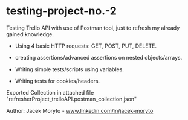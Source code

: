# testing-project-no.-2
Testing Trello API with use of Postman tool, just to refresh my already gained knowledge.

* Using 4 basic HTTP requests: GET, POST, PUT, DELETE.

* creating assertions/advanced assertions on nested objects/arrays.

* Writing simple tests/scripts using variables. 

* Writing tests for cookies/headers.

Exported Collection in attached file "refresherProject_trelloAPI.postman_collection.json"

Author: Jacek Moryto - www.linkedin.com/in/jacek-moryto
